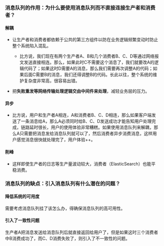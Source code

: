### 消息队列的作用：为什么要使用消息队列而不直接连接生产者和消费者？

#### 解耦

- 让生产者和消费者都依赖于公共的第三方组件以防在业务逻辑频繁变动时防止整个系统陷入混乱。
  - 比方说，我们现在有两个生产者A、B和几个消费者B、C、D等通过网络报文发送直接相连。那么，如果此时C不需要这个消息了，我们就要改A的逻辑代码了；如果这时D需要A的消息，那么我们需要再次调整A的代码；如果后面C需要B的消息，我们还得调整B的代码。长此以往，整个系统的维护复杂度非常高，很容易出错。

- 把**失败重发等网络传输处理逻辑交由中间件来处理**，减轻业务层的压力。

#### 异步

- 比方说，用户和生产者A相连，A和消费者B、C、D相连，那么如果客户端发送了一条消息给A，那么A必须同时给B、C、D发送成功才能告知用户处理完成，链路延时很长，用户的使用体验非常糟糕。如果使用消息队列来解耦，那么A只需要把消息发给消息队列就可以了，然后消费者异步消费消息，这样用户感觉消息很快就处理完了，用户体验++。

#### 削峰

- 这样即使生产者的日志等生产量波动较大，消费者（ElasticSearch）也能平稳消费。



### 消息队列的缺点：引入消息队列有什么潜在的问题？

#### 降低系统的可用度

需要考虑消息队列挂了该怎么办，得确保消息队列的高可用性。

#### 引入了一致性问题

生产者A把消息发送给消息队列后就直接返回给用户了，但是如果这时三个消费者中B消费成功了，而C、D消费失败了，则引入了不一致性的问题。











